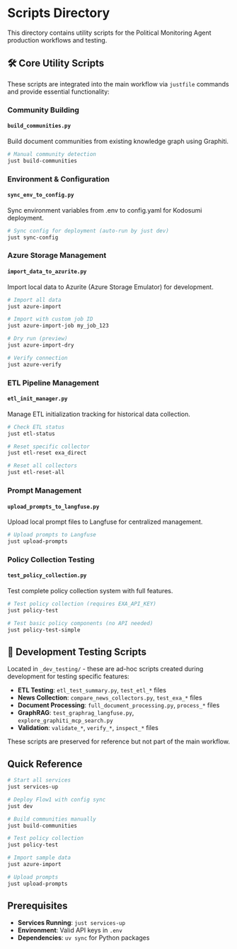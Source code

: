 # Scripts Directory

This directory contains utility scripts for the Political Monitoring Agent production workflows and testing.

## 🛠️ **Core Utility Scripts**

These scripts are integrated into the main workflow via `justfile` commands and provide essential functionality:

### **Community Building**
#### `build_communities.py`
Build document communities from existing knowledge graph using Graphiti.

```bash
# Manual community detection
just build-communities
```

### **Environment & Configuration**
#### `sync_env_to_config.py`
Sync environment variables from .env to config.yaml for Kodosumi deployment.

```bash
# Sync config for deployment (auto-run by just dev)
just sync-config
```

### **Azure Storage Management**
#### `import_data_to_azurite.py`
Import local data to Azurite (Azure Storage Emulator) for development.

```bash
# Import all data
just azure-import

# Import with custom job ID
just azure-import-job my_job_123

# Dry run (preview)
just azure-import-dry

# Verify connection
just azure-verify
```

### **ETL Pipeline Management**
#### `etl_init_manager.py`
Manage ETL initialization tracking for historical data collection.

```bash
# Check ETL status
just etl-status

# Reset specific collector
just etl-reset exa_direct

# Reset all collectors
just etl-reset-all
```

### **Prompt Management**
#### `upload_prompts_to_langfuse.py`
Upload local prompt files to Langfuse for centralized management.

```bash
# Upload prompts to Langfuse
just upload-prompts
```

### **Policy Collection Testing**
#### `test_policy_collection.py`
Test complete policy collection system with full features.

```bash
# Test policy collection (requires EXA_API_KEY)
just policy-test

# Test basic policy components (no API needed)
just policy-test-simple
```

## 🧪 **Development Testing Scripts**

Located in `_dev_testing/` - these are ad-hoc scripts created during development for testing specific features:

- **ETL Testing**: `etl_test_summary.py`, `test_etl_*` files
- **News Collection**: `compare_news_collectors.py`, `test_exa_*` files  
- **Document Processing**: `full_document_processing.py`, `process_*` files
- **GraphRAG**: `test_graphrag_langfuse.py`, `explore_graphiti_mcp_search.py`
- **Validation**: `validate_*`, `verify_*`, `inspect_*` files

These scripts are preserved for reference but not part of the main workflow.

## Quick Reference

```bash
# Start all services
just services-up

# Deploy Flow1 with config sync
just dev

# Build communities manually
just build-communities

# Test policy collection
just policy-test

# Import sample data
just azure-import

# Upload prompts
just upload-prompts
```

## Prerequisites

- **Services Running**: `just services-up`
- **Environment**: Valid API keys in `.env`
- **Dependencies**: `uv sync` for Python packages
